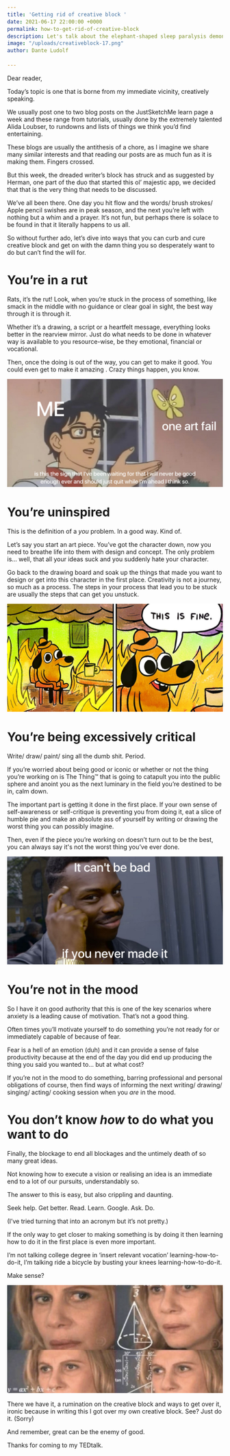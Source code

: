 ```yaml
---
title: 'Getting rid of creative block '
date: 2021-06-17 22:00:00 +0000
permalink: how-to-get-rid-of-creative-block
description: Let's talk about the elephant-shaped sleep paralysis demon in the room.
image: "/uploads/creativeblock-17.png"
author: Dante Ludolf

---
```

Dear reader,

Today’s topic is one that is borne from my immediate vicinity, creatively speaking.

We usually post one to two blog posts on the JustSketchMe learn page a week and these range from tutorials, usually done by the extremely talented Alida Loubser, to rundowns and lists of things we think you’d find entertaining.

These blogs are usually the antithesis of a chore, as I imagine we share many similar interests and that reading our posts are as much fun as it is making them. Fingers crossed.

But this week, the dreaded writer’s block has struck and as suggested by Herman, one part of the duo that started this ol’ majestic app, we decided that that is the very thing that needs to be discussed.

We’ve all been there. One day you hit flow and the words/ brush strokes/ Apple pencil swishes are in peak season, and the next you’re left with nothing but a whim and a prayer. It’s not fun, but perhaps there is solace to be found in that it literally happens to us all.

So without further ado, let’s dive into ways that you can curb and cure creative block and get on with the damn thing you so desperately want to do but can’t find the will for.

# You’re in a rut

Rats, it’s the rut! Look, when you’re stuck in the process of something, like smack in the middle with no guidance or clear goal in sight, the best way through it is through it.

Whether it’s a drawing, a script or a heartfelt message, everything looks better in the rearview mirror. Just do what needs to be done in whatever way is available to you resource-wise, be they emotional, financial or vocational.

Then, once the doing is out of the way, you can get to make it good. You could even get to make it amazing . Crazy things happen, you know.

![](/uploads/creativeblock-1.png)

# You’re uninspired

This is the definition of a _you_ problem. In a good way. Kind of.

Let’s say you start an art piece. You’ve got the character down, now you need to breathe life into them with design and concept. The only problem is… well, that all your ideas suck and you suddenly hate your character.

Go back to the drawing board and soak up the things that made you want to design or get into this character in the first place. Creativity is not a journey, so much as a process. The steps in your process that lead you to be stuck are usually the steps that can get you unstuck.

![](/uploads/creativeblock-16.png)

# You’re being excessively critical

Write/ draw/ paint/ sing all the dumb shit. Period.

If you’re worried about being good or iconic or whether or not the thing you’re working on is The Thing™ that is going to catapult you into the public sphere and anoint you as the next luminary in the field you’re destined to be in, calm down.

The important part is getting it done in the first place. If your own sense of self-awareness or self-critique is preventing you from doing it, eat a slice of humble pie and make an absolute ass of yourself by writing or drawing the worst thing you can possibly imagine.

Then, even if the piece you’re working on doesn’t turn out to be the best, you can always say it's not the worst thing you’ve ever done.

![](/uploads/creativeblock-14.png)

# You’re not in the mood

So I have it on good authority that this is one of the key scenarios where anxiety is a leading cause of motivation. That’s not a good thing.

Often times you’ll motivate yourself to do something you’re not ready for or immediately capable of because of fear.

Fear is a hell of an emotion (duh) and it can provide a sense of false productivity because at the end of the day you did end up producing the thing you said you wanted to… but at what cost?

If you’re not in the mood to do something, barring professional and personal obligations of course, then find ways of informing the next writing/ drawing/ singing/ acting/ cooking session when you _are_ in the mood.

# You don’t know _how_ to do what you want to do

Finally, the blockage to end all blockages and the untimely death of so many great ideas.

Not knowing how to execute a vision or realising an idea is an immediate end to a lot of our pursuits, understandably so.

The answer to this is easy, but also crippling and daunting.

Seek help. Get better. Read. Learn. Google. Ask. Do.

(I’ve tried turning that into an acronym but it’s not pretty.)

If the only way to get closer to making something is by doing it then learning how to do it in the first place is even more important.

I’m not talking college degree in ‘insert relevant vocation’ learning-how-to-do-it, I’m talking ride a bicycle by busting your knees learning-how-to-do-it.

Make sense? 

![](/uploads/creativeblock-15.png)

There we have it, a rumination on the creative block and ways to get over it, ironic because in writing this I got over my own creative block. See? Just do it. (Sorry)

And remember, great can be the enemy of good.

Thanks for coming to my TEDtalk.